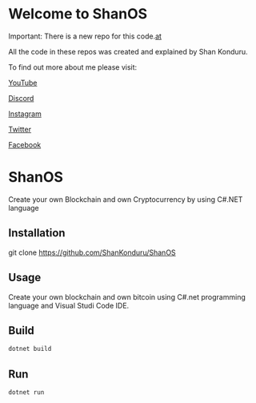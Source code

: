 # Welcome to ShanOS

Important: There is a new repo for this code.[at](https://github.com/ShanKonduru/ShanOS)

All the code in these repos was created and explained by Shan Konduru.

To find out more about me please visit:

[YouTube](https://www.youtube.com/channel/UCZcBzXatMG9sLhg-dYHGSxQ)

[Discord](https://discord.gg/tm6ET8Fy)

[Instagram](https://www.instagram.com/shankonduru/)

[Twitter](https://twitter.com/ShanKonduru)

[Facebook](https://www.facebook.com/shan.konduru/)

# ShanOS

Create your own Blockchain and own Cryptocurrency by using C#.NET language

## Installation
git clone https://github.com/ShanKonduru/ShanOS

## Usage

Create your own blockchain and own bitcoin using C#.net programming language and Visual Studi Code IDE.

## Build
```sh
dotnet build 
```
## Run
```sh
dotnet run
```
